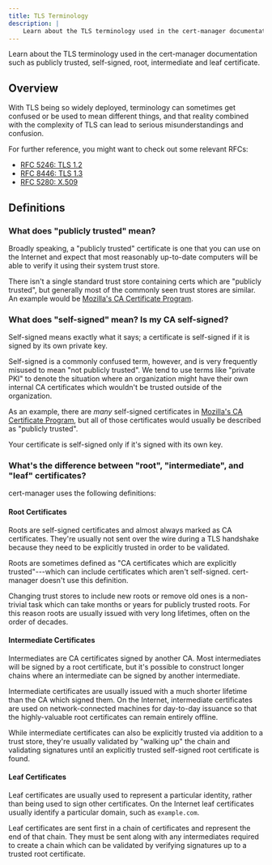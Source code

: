 ```yaml
---
title: TLS Terminology
description: |
    Learn about the TLS terminology used in the cert-manager documentation such as publicly trusted, self-signed, root, intermediate and leaf certificate
---
```


Learn about the TLS terminology used in the cert-manager documentation such as publicly trusted, self-signed, root, intermediate and leaf certificate.

## Overview

With TLS being so widely deployed, terminology can sometimes get confused or be used to mean different things, and that reality
combined with the complexity of TLS can lead to serious misunderstandings and confusion.

For further reference, you might want to check out some relevant RFCs:

- [RFC 5246: TLS 1.2](https://datatracker.ietf.org/doc/html/rfc5246)
- [RFC 8446: TLS 1.3](https://datatracker.ietf.org/doc/html/rfc8446)
- [RFC 5280: X.509](https://datatracker.ietf.org/doc/html/rfc5280)

## Definitions

### What does "publicly trusted" mean?

Broadly speaking, a "publicly trusted" certificate is one that you can use on the Internet and expect
that most reasonably up-to-date computers will be able to verify it using their system trust store.

There isn't a single standard trust store containing certs which are "publicly trusted", but generally most
of the commonly seen trust stores are similar. An example would be [Mozilla's CA Certificate Program](https://wiki.mozilla.org/CA).

### What does "self-signed" mean? Is my CA self-signed?

Self-signed means exactly what it says; a certificate is self-signed if it is signed by its own private key.

Self-signed is a commonly confused term, however, and is very frequently misused to mean "not publicly trusted". We tend to use terms
like "private PKI" to denote the situation where an organization might have their own internal CA certificates which wouldn't
be trusted outside of the organization.

As an example, there are _many_ self-signed certificates in [Mozilla's CA Certificate Program](https://wiki.mozilla.org/CA), but
all of those certificates would usually be described as "publicly trusted".

Your certificate is self-signed only if it's signed with its own key.

### What's the difference between "root", "intermediate", and "leaf" certificates?

cert-manager uses the following definitions:

#### Root Certificates

Roots are self-signed certificates and almost always marked as CA certificates. They're usually not sent over the wire
during a TLS handshake because they need to be explicitly trusted in order to be validated.

Roots are sometimes defined as "CA certificates which are explicitly trusted"---which can include certificates which
aren't self-signed. cert-manager doesn't use this definition.

Changing trust stores to include new roots or remove old ones is a non-trivial task which can take months or years for publicly
trusted roots. For this reason roots are usually issued with very long lifetimes, often on the order of decades.

#### Intermediate Certificates

Intermediates are CA certificates signed by another CA. Most intermediates will be signed by a root certificate, but it's
possible to construct longer chains where an intermediate can be signed by another intermediate.

Intermediate certificates are usually issued with a much shorter lifetime than the CA which signed them. On the
Internet, intermediate certificates are used on network-connected machines for day-to-day issuance so that the
highly-valuable root certificates can remain entirely offline.

While intermediate certificates can also be explicitly trusted via addition to a trust store, they're usually validated
by "walking up" the chain and validating signatures until an explicitly trusted self-signed root certificate is found.

#### Leaf Certificates

Leaf certificates are usually used to represent a particular identity, rather than being used to sign other certificates.
On the Internet leaf certificates usually identify a particular domain, such as `example.com`.

Leaf certificates are sent first in a chain of certificates and represent the end of that chain. They must be sent
along with any intermediates required to create a chain which can be validated by verifying signatures up to a trusted
root certificate.
